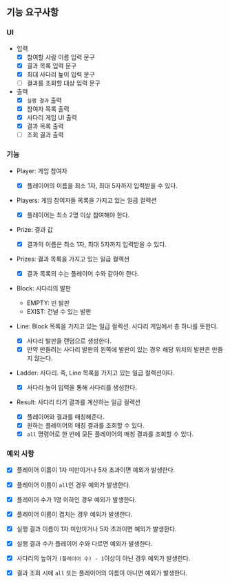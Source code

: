 ## 기능 요구사항

### UI

- 입력 
  - [x] 참여할 사람 이름 입력 문구
  - [x] 결과 목록 입력 문구
  - [x] 최대 사다리 높이 입력 문구
  - [ ] 결과를 조회할 대상 입력 문구
- 출력
  - [x] `실행 결과` 출력
  - [x] 참여자 목록 출력
  - [x] 사다리 게임 UI 출력
  - [x] 결과 목록 출력
  - [ ] 조회 결과 출력

### 기능

- Player: 게임 참여자
  - [x] 플레이어의 이름을 최소 1자, 최대 5자까지 입력받을 수 있다.

- Players: 게임 참여자들 목록을 가지고 있는 일급 컬렉션
  - [x] 플레이어는 최소 2명 이상 참여해야 한다.

- Prize: 결과 값
  - [x] 결과의 이름은 최소 1자, 최대 5자까지 입력받을 수 있다.

- Prizes: 결과 목록을 가지고 있는 일급 컬렉션
  - [x] 결과 목록의 수는 플레이어 수와 같아야 한다.

- Block: 사다리의 발판
  - EMPTY: 빈 발판
  - EXIST: 건널 수 있는 발판

- Line: Block 목록을 가지고 있는 일급 컬렉션. 사다리 게임에서 층 하나를 뜻한다.
  - [x] 사다리 발판을 랜덤으로 생성한다.
  - [x] 만약 만들려는 사다리 발판의 왼쪽에 발판이 있는 경우 해당 위치의 발판은 만들지 않는다.

- Ladder: 사다리. 즉, Line 목록을 가지고 있는 일급 컬렉션이다.
  - [x] 사다리 높이 입력을 통해 사다리를 생성한다.

- Result: 사다리 타기 결과를 계산하는 일급 컬렉션
  - [x] 플레이어와 결과를 매칭해준다.
  - [x] 원하는 플레이어의 매칭 결과를 조회할 수 있다.
  - [x] `all` 명령어로 한 번에 모든 플레이어의 매칭 결과를 조회할 수 있다.

### 예외 사항

- [x] 플레이어 이름이 1자 미만이거나 5자 초과이면 예외가 발생한다.
- [x] 플레이어 이름이 `all`인 경우 예외가 발생한다.
- [x] 플레이어 수가 1명 이하인 경우 예외가 발생한다.
- [x] 플레이어 이름이 겹치는 경우 예외가 발생한다.

- [x] 실행 결과 이름이 1자 미만이거나 5자 초과이면 예외가 발생한다.
- [x] 실행 결과 수가 플레이어 수와 다르면 예외가 발생한다.

- [x] 사다리의 높이가 `(플레이어 수) - 1`이상이 아닌 경우 예외가 발생한다.

- [x] 결과 조회 시에 `all` 또는 플레이어의 이름이 아니면 예외가 발생한다.
